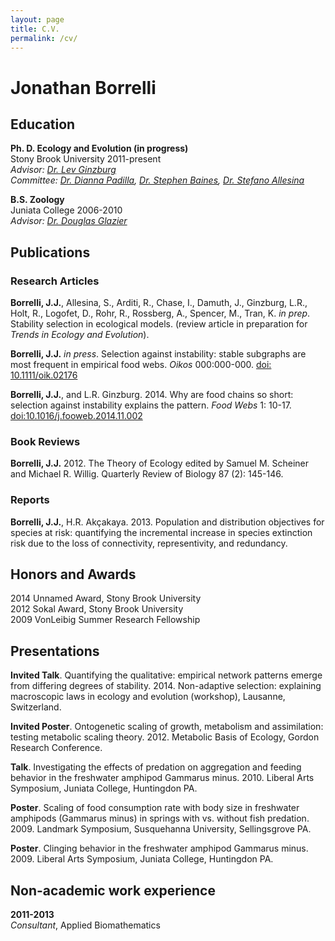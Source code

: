 ```yaml
---
layout: page
title: C.V.
permalink: /cv/
---
```

# Jonathan Borrelli  

## Education
**Ph. D. Ecology and Evolution (in progress)**  
Stony Brook University 2011-present  
*Advisor: [Dr. Lev Ginzburg](http://life.bio.sunysb.edu/ee/ginzburglab/)*  
*Committee: [Dr. Dianna Padilla](http://life.bio.sunysb.edu/ee/padillalab/), [Dr. Stephen Baines](http://life.bio.sunysb.edu/ee/baineslab/), [Dr. Stefano Allesina](http://allesinalab.uchicago.edu/)*

**B.S. Zoology**  
Juniata College 2006-2010  
*Advisor: [Dr. Douglas Glazier](http://jcsites.juniata.edu/faculty/glazier/)*

## Publications 
### Research Articles
**Borrelli, J.J.**, Allesina, S., Arditi, R., Chase, I., Damuth, J., Ginzburg, L.R., Holt, R., Logofet, D., Rohr, R., Rossberg, A., Spencer, M., Tran, K. *in prep*. Stability selection in ecological models. (review article in preparation for *Trends in Ecology and Evolution*). 

**Borrelli, J.J.** *in press*. Selection against instability: stable subgraphs are most frequent in empirical food webs. *Oikos* 000:000-000. [doi: 10.1111/oik.02176](http://www.oikosjournal.org/accepted-article/selection-against-instability-stable-subgraphs-are-most-frequent-empirical-food)

**Borrelli, J.J.**, and L.R. Ginzburg. 2014. Why are food chains so short: selection against instability explains the pattern. *Food Webs* 1: 10-17. [doi:10.1016/j.fooweb.2014.11.002](http://www.sciencedirect.com/science/article/pii/S2352249614000056)

### Book Reviews

**Borrelli, J.J.** 2012. The Theory of Ecology edited by Samuel M. Scheiner and Michael R. Willig. Quarterly Review of Biology 87 (2): 145-146. 

### Reports

**Borrelli, J.J.**, H.R. Akçakaya. 2013. Population and distribution objectives for species at risk: quantifying the incremental increase in species extinction risk due to the loss of connectivity, representivity, and redundancy. 

## Honors and Awards
2014 Unnamed Award, Stony Brook University   
2012 Sokal Award, Stony Brook University  
2009 VonLeibig Summer Research Fellowship

## Presentations
**Invited Talk**. Quantifying the qualitative: empirical network patterns emerge from differing degrees of stability. 2014. Non-adaptive selection: explaining macroscopic laws in ecology and evolution (workshop), Lausanne, Switzerland. 

**Invited Poster**. Ontogenetic scaling of growth, metabolism and assimilation: testing metabolic scaling theory. 2012. Metabolic Basis of Ecology, Gordon Research Conference. 

**Talk**. Investigating the effects of predation on aggregation and feeding behavior in the freshwater amphipod Gammarus minus. 2010. Liberal Arts Symposium, Juniata College, Huntingdon PA. 

**Poster**. Scaling of food consumption rate with body size in freshwater amphipods (Gammarus minus) in springs with vs. without fish predation. 2009. Landmark Symposium, Susquehanna University, Sellingsgrove PA.  

**Poster**. Clinging behavior in the freshwater amphipod Gammarus minus. 2009. Liberal Arts Symposium, Juniata College, Huntingdon PA.

## Non-academic work experience

**2011-2013**  
*Consultant*, Applied Biomathematics